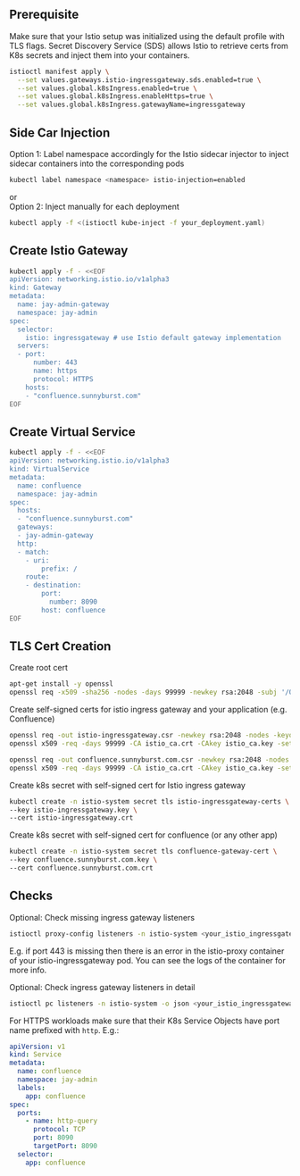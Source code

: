 ## Prerequisite
Make sure that your Istio setup was initialized using the default profile with TLS flags.
Secret Discovery Service (SDS) allows Istio to retrieve certs from K8s secrets and inject them into your containers.
```bash
istioctl manifest apply \
  --set values.gateways.istio-ingressgateway.sds.enabled=true \
  --set values.global.k8sIngress.enabled=true \
  --set values.global.k8sIngress.enableHttps=true \
  --set values.global.k8sIngress.gatewayName=ingressgateway
```

## Side Car Injection
Option 1: Label namespace accordingly for the Istio sidecar injector to inject sidecar containers into the corresponding pods  
```bash
kubectl label namespace <namespace> istio-injection=enabled
```
or  
Option 2: Inject manually for each deployment
```bash
kubectl apply -f <(istioctl kube-inject -f your_deployment.yaml)
```

## Create Istio Gateway
```bash
kubectl apply -f - <<EOF
apiVersion: networking.istio.io/v1alpha3
kind: Gateway
metadata:
  name: jay-admin-gateway
  namespace: jay-admin
spec:
  selector:
    istio: ingressgateway # use Istio default gateway implementation
  servers:
  - port:
      number: 443
      name: https
      protocol: HTTPS
    hosts:
    - "confluence.sunnyburst.com"
EOF
```

## Create Virtual Service
```bash
kubectl apply -f - <<EOF
apiVersion: networking.istio.io/v1alpha3
kind: VirtualService
metadata:
  name: confluence
  namespace: jay-admin
spec:
  hosts:
  - "confluence.sunnyburst.com"
  gateways:
  - jay-admin-gateway
  http:
  - match:
    - uri:
        prefix: /
    route:
    - destination:
        port:
          number: 8090
        host: confluence
EOF
```

## TLS Cert Creation
Create root cert
```bash
apt-get install -y openssl
openssl req -x509 -sha256 -nodes -days 99999 -newkey rsa:2048 -subj '/O=rootca Inc./CN=istio' -keyout istio_ca.key -out istio_ca.crt
```

Create self-signed certs for istio ingress gateway and your application (e.g. Confluence)
```bash
openssl req -out istio-ingressgateway.csr -newkey rsa:2048 -nodes -keyout istio-ingressgateway.key -subj "/CN=istio-ingressgateway/O=istio"
openssl x509 -req -days 99999 -CA istio_ca.crt -CAkey istio_ca.key -set_serial 0 -in istio-ingressgateway.csr -out istio-ingressgateway.crt

openssl req -out confluence.sunnyburst.com.csr -newkey rsa:2048 -nodes -keyout confluence.sunnyburst.com.key -subj "/CN=confluence.sunnyburst.com/O=confluence"
openssl x509 -req -days 99999 -CA istio_ca.crt -CAkey istio_ca.key -set_serial 0 -in confluence.sunnyburst.com.csr -out confluence.sunnyburst.com.crt
```

Create k8s secret with self-signed cert for Istio ingress gateway
```bash
kubectl create -n istio-system secret tls istio-ingressgateway-certs \
--key istio-ingressgateway.key \
--cert istio-ingressgateway.crt
```

Create k8s secret with self-signed cert for confluence (or any other app)
```bash
kubectl create -n istio-system secret tls confluence-gateway-cert \
--key confluence.sunnyburst.com.key \
--cert confluence.sunnyburst.com.crt
```

## Checks
Optional: Check missing ingress gateway listeners
```bash
istioctl proxy-config listeners -n istio-system <your_istio_ingressgateway_podname>
```
E.g. if port 443 is missing then there is an error in the istio-proxy container of your istio-ingressgateway pod. You can see the logs of the container for more info.  

Optional: Check ingress gateway listeners in detail
```bash
istioctl pc listeners -n istio-system -o json <your_istio_ingressgateway_podname>
```

For HTTPS workloads make sure that their K8s Service Objects have port name prefixed with `http`. E.g.:
```yaml
apiVersion: v1
kind: Service
metadata:
  name: confluence
  namespace: jay-admin
  labels:
    app: confluence
spec:
  ports:
    - name: http-query
      protocol: TCP
      port: 8090
      targetPort: 8090
  selector:
    app: confluence
```
